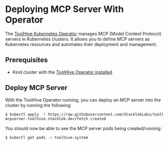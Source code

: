 # Deploying MCP Server With Operator

The [ToolHive Kubernetes Operator](../../cmd/thv-operator/README.md) manages MCP (Model Context Protocol) servers in Kubernetes clusters. It allows you to define MCP servers as Kubernetes resources and automates their deployment and management.

## Prerequisites

- Kind cluster with the [ToolHive Operator installed](./deploying-toolhive-operator.md)

## Deploy MCP Server

With the ToolHive Operator running, you can deploy an MCP server into the cluster by running the following:

```bash
$ kubectl apply -f https://raw.githubusercontent.com/StacklokLabs/toolhive/main/deploy/operator/samples/mcpserver_fetch.yaml
mcpserver.toolhive.stacklok.dev/fetch created
```

You should now be able to see the MCP server pods being created/running:
```bash
$ kubectl get pods -n toolhive-system
```